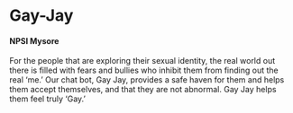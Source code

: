 # Gay-Jay
#### NPSI Mysore
For the people that are exploring their sexual identity, the real world out there is filled with fears and bullies who inhibit them from finding out the real ‘me.’ Our chat bot, Gay Jay, provides a safe haven for them and helps them accept themselves, and that they are not abnormal. Gay Jay helps them feel truly ‘Gay.’
